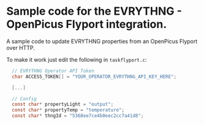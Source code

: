Sample code for the EVRYTHNG - OpenPicus Flyport integration.
=============================================================

A sample code to update EVRYTHNG properties from an OpenPicus Flyport over HTTP.

To make it work just edit the following in `taskflyport.c`:

```c
  // EVRYTHNG Operator API Token
  char ACCESS_TOKEN[] = "YOUR_OPERATOR_EVRYTHNG_API_KEY_HERE";  

  [...]

  // Config	
  const char* propertyLight = "output";
  const char* propertyTemp = "temperature";
  const char* thngId = "5368ee7ce4b0eec2cc7a41d8";
```

